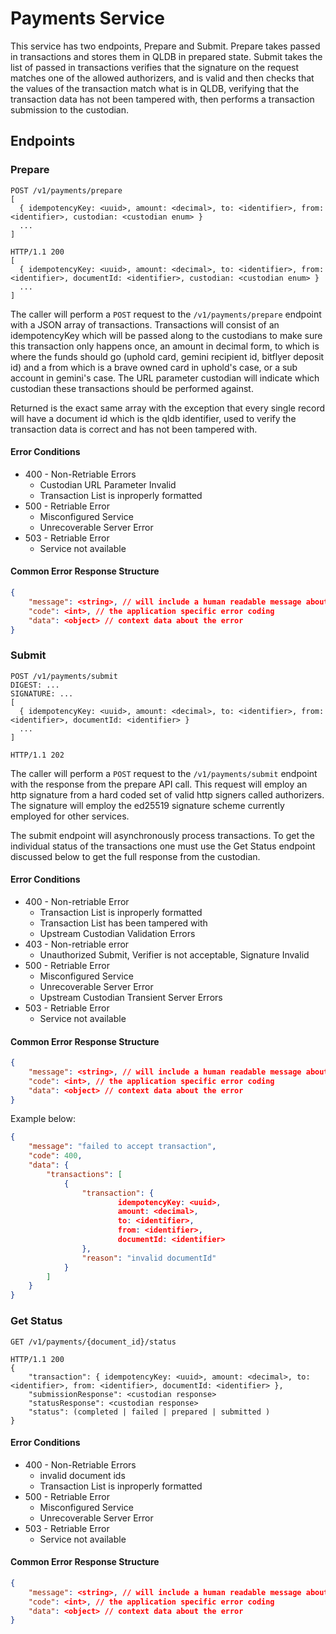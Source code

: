 # Payments Service

This service has two endpoints, Prepare and Submit.  Prepare takes passed in transactions
and stores them in QLDB in prepared state.  Submit takes the list of passed in transactions
verifies that the signature on the request matches one of the allowed authorizers, and is valid
and then checks that the values of the transaction match what is in QLDB, verifying that the
transaction data has not been tampered with, then performs a transaction submission to the
custodian.

## Endpoints

### Prepare

```http
POST /v1/payments/prepare
[
  { idempotencyKey: <uuid>, amount: <decimal>, to: <identifier>, from: <identifier>, custodian: <custodian enum> }
  ...
]

HTTP/1.1 200
[
  { idempotencyKey: <uuid>, amount: <decimal>, to: <identifier>, from: <identifier>, documentId: <identifier>, custodian: <custodian enum> }
  ...
]
```

The caller will perform a `POST` request to the `/v1/payments/prepare` endpoint with 
a JSON array of transactions.  Transactions will consist of an idempotencyKey which will be passed along to
the custodians to make sure this transaction only happens once, an amount in decimal form, to which is where the
funds should go (uphold card, gemini recipient id, bitflyer deposit id) and a from which is a brave owned card in uphold's case,
or a sub account in gemini's case.  The URL parameter custodian will indicate which custodian these transactions should
be performed against.

Returned is the exact same array with the exception that every single record will have a document id which is the qldb
identifier, used to verify the transaction data is correct and has not been tampered with.

#### Error Conditions

- 400 - Non-Retriable Errors
  - Custodian URL Parameter Invalid
  - Transaction List is inproperly formatted
- 500 - Retriable Error
  - Misconfigured Service
  - Unrecoverable Server Error
- 503 - Retriable Error
  - Service not available

#### Common Error Response Structure

```json
{
    "message": <string>, // will include a human readable message about the cause of the error
    "code": <int>, // the application specific error coding
    "data": <object> // context data about the error
}
```



### Submit

```http
POST /v1/payments/submit
DIGEST: ...
SIGNATURE: ...
[
  { idempotencyKey: <uuid>, amount: <decimal>, to: <identifier>, from: <identifier>, documentId: <identifier> }
  ...
]

HTTP/1.1 202
```

The caller will perform a `POST` request to the `/v1/payments/submit` endpoint with the response from the prepare API call.
This request will employ an http signature from a hard coded set of valid http signers called authorizers.  The signature will
employ the ed25519 signature scheme currently employed for other services.

The submit endpoint will asynchronously process transactions.  To get the individual status of the transactions
one must use the Get Status endpoint discussed below to get the full response from the custodian.

#### Error Conditions

- 400 - Non-retriable Error
  - Transaction List is inproperly formatted
  - Transaction List has been tampered with
  - Upstream Custodian Validation Errors
- 403 - Non-retriable error
  - Unauthorized Submit, Verifier is not acceptable, Signature Invalid
- 500 - Retriable Error
  - Misconfigured Service
  - Unrecoverable Server Error
  - Upstream Custodian Transient Server Errors
- 503 - Retriable Error
  - Service not available

#### Common Error Response Structure

```json
{
    "message": <string>, // will include a human readable message about the cause of the error
    "code": <int>, // the application specific error coding
    "data": <object> // context data about the error
}
```

Example below:

```json
{
    "message": "failed to accept transaction",
    "code": 400,
    "data": {
        "transactions": [
            {
                "transaction": {
                        idempotencyKey: <uuid>,
                        amount: <decimal>,
                        to: <identifier>,
                        from: <identifier>,
                        documentId: <identifier>
                },
                "reason": "invalid documentId"
            }
        ]
    }
}
```

### Get Status

```http
GET /v1/payments/{document_id}/status

HTTP/1.1 200
{
    "transaction": { idempotencyKey: <uuid>, amount: <decimal>, to: <identifier>, from: <identifier>, documentId: <identifier> },
    "submissionResponse": <custodian response>
    "statusResponse": <custodian response>
    "status": (completed | failed | prepared | submitted )
}
```

#### Error Conditions

- 400 - Non-Retriable Errors
  - invalid document ids
  - Transaction List is inproperly formatted
- 500 - Retriable Error
  - Misconfigured Service
  - Unrecoverable Server Error
- 503 - Retriable Error
  - Service not available

#### Common Error Response Structure

```json
{
    "message": <string>, // will include a human readable message about the cause of the error
    "code": <int>, // the application specific error coding
    "data": <object> // context data about the error
}
```
